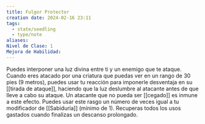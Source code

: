 ```yaml
---
title: Fulgor Protector
creation date: 2024-02-16 23:11
tags:
  - state/seedling
  - type/note
aliases: 
Nivel de Clase: 1
Mejora de Habilidad:
---
```

Puedes interponer una luz divina entre ti y un enemigo que te ataque. Cuando eres atacado por una criatura que puedas ver en un rango de 30 pies (9 metros), puedes usar tu reacción para imponerle desventaja en su [[tirada de ataque]], haciendo que la luz deslumbre al atacante antes de que lleve a cabo su ataque. Un atacante que no pueda ser [[cegado]] es inmune a este efecto. Puedes usar este rasgo un número de veces igual a tu modificador de [[Sabiduría]] (mínimo de 1). Recuperas todos los usos gastados cuando finalizas un descanso prolongado.

